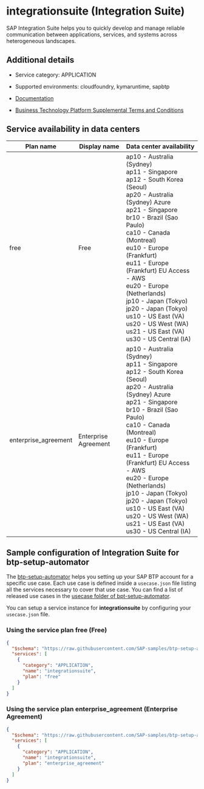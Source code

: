# integrationsuite (Integration Suite)

SAP Integration Suite helps you to quickly develop and manage reliable communication between applications, services, and systems across heterogeneous landscapes.

## Additional details
- Service category: APPLICATION
- Supported environments: cloudfoundry, kymaruntime, sapbtp

- [Documentation](https://help.sap.com/viewer/product/SAP_CLOUD_PLATFORM_INTEGRATION_SUITE)
- [Business Technology Platform Supplemental Terms and Conditions](https://www.sap.com/about/trust-center/agreements/cloud/cloud-services.html?tag=language:english&search=Supplement%20Business%20Technology%20Platform&sort=latest_desc)

## Service availability in data centers

| Plan name | Display name | Data center availability  |
|------|----------------|---------------------------|
|  free  |  Free  | ap10 - Australia (Sydney)<br> ap11 - Singapore<br> ap12 - South Korea (Seoul)<br> ap20 - Australia (Sydney) Azure<br> ap21 - Singapore<br> br10 - Brazil (Sao Paulo)<br> ca10 - Canada (Montreal)<br> eu10 - Europe (Frankfurt)<br> eu11 - Europe (Frankfurt) EU Access - AWS<br> eu20 - Europe (Netherlands)<br> jp10 - Japan (Tokyo)<br> jp20 - Japan (Tokyo)<br> us10 - US East (VA)<br> us20 - US West (WA)<br> us21 - US East (VA)<br> us30 - US Central (IA)  |
|  enterprise_agreement  |  Enterprise Agreement  | ap10 - Australia (Sydney)<br> ap11 - Singapore<br> ap12 - South Korea (Seoul)<br> ap20 - Australia (Sydney) Azure<br> ap21 - Singapore<br> br10 - Brazil (Sao Paulo)<br> ca10 - Canada (Montreal)<br> eu10 - Europe (Frankfurt)<br> eu11 - Europe (Frankfurt) EU Access - AWS<br> eu20 - Europe (Netherlands)<br> jp10 - Japan (Tokyo)<br> jp20 - Japan (Tokyo)<br> us10 - US East (VA)<br> us20 - US West (WA)<br> us21 - US East (VA)<br> us30 - US Central (IA)  |

## Sample configuration of **Integration Suite** for btp-setup-automator

The [btp-setup-automator](https://github.com/SAP-samples/btp-setup-automator) helps you setting up your SAP BTP account for a specific use case. Each use case is defined inside a `usecase.json` file listing all the services necessary to cover that use case. You can find a list of released use cases in the [usecase folder of bpt-setup-automator](https://github.com/SAP-samples/btp-setup-automator/tree/main/usecases).

You can setup a service instance for **integrationsuite** by configuring your `usecase.json` file.

### Using the service plan **free** (Free)

```json
{
  "$schema": "https://raw.githubusercontent.com/SAP-samples/btp-setup-automator/main/libs/btpsa-usecase.json",
  "services": [
    {
      "category": "APPLICATION",
      "name": "integrationsuite",
      "plan": "free"
    }
  ]
}
```

### Using the service plan **enterprise_agreement** (Enterprise Agreement)

```json
{
  "$schema": "https://raw.githubusercontent.com/SAP-samples/btp-setup-automator/main/libs/btpsa-usecase.json",
  "services": [
    {
      "category": "APPLICATION",
      "name": "integrationsuite",
      "plan": "enterprise_agreement"
    }
  ]
}
```
